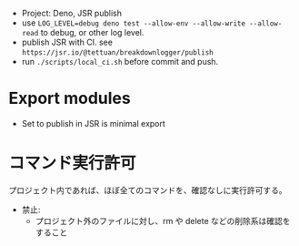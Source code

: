 - Project: Deno, JSR publish
- use `LOG_LEVEL=debug deno test --allow-env --allow-write --allow-read` to
  debug, or other log level.
- publish JSR with CI. see `https://jsr.io/@tettuan/breakdownlogger/publish`
- run `./scripts/local_ci.sh` before commit and push.

# Export modules

- Set to publish in JSR is minimal export

# コマンド実行許可

プロジェクト内であれば、ほぼ全てのコマンドを、確認なしに実行許可する。

- 禁止:
  - プロジェクト外のファイルに対し、rm や delete などの削除系は確認をすること
